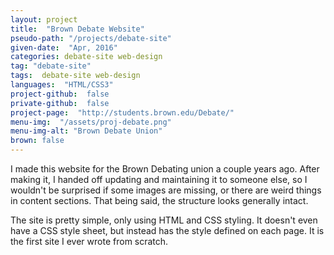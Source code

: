 ```yaml
---
layout: project
title:  "Brown Debate Website"
pseudo-path: "/projects/debate-site"
given-date:  "Apr, 2016"
categories: debate-site web-design
tag: "debate-site"
tags:  debate-site web-design
languages:  "HTML/CSS3"
project-github:  false
private-github:  false
project-page:  "http://students.brown.edu/Debate/"
menu-img:  "/assets/proj-debate.png"
menu-img-alt: "Brown Debate Union"
brown: false
---
```

I made this website for the Brown Debating union a couple years ago. After making it, I handed off updating and maintaining it to someone else, so I wouldn't be surprised if some images are missing, or there are weird things in content sections. That being said, the structure looks generally intact.

The site is pretty simple, only using HTML and CSS styling. It doesn't even have a CSS style sheet, but instead has the style defined on each page. It is the first site I ever wrote from scratch.
